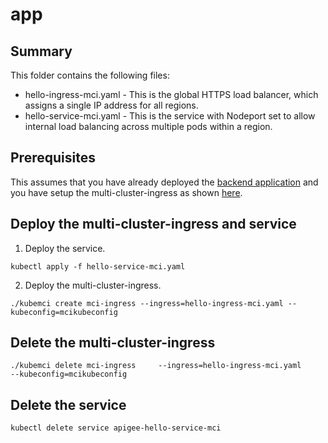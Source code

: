 # app

## Summary
This folder contains the following files:
* hello-ingress-mci.yaml - This is the global HTTPS load balancer, which assigns a single IP address for all regions.  
* hello-service-mci.yaml - This is the service with Nodeport set to allow internal load balancing across multiple pods within a region.

## Prerequisites
This assumes that you have already deployed the [backend application](../../gke-multiregion-setup/app) and you have setup the multi-cluster-ingress as shown [here](..).

## Deploy the multi-cluster-ingress and service
1. Deploy the service.
```
kubectl apply -f hello-service-mci.yaml
```

2. Deploy the multi-cluster-ingress.
```
./kubemci create mci-ingress --ingress=hello-ingress-mci.yaml --kubeconfig=mcikubeconfig
```

## Delete the multi-cluster-ingress
```
./kubemci delete mci-ingress     --ingress=hello-ingress-mci.yaml     --kubeconfig=mcikubeconfig
```

## Delete the service
```
kubectl delete service apigee-hello-service-mci
```
